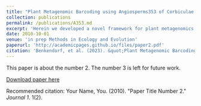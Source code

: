 ```yaml
---
title: "Plant Metagenomic Barcoding using Angiosperms353 of Corbiculae from wild Bumble Bees"     
collection: publications    
permalink: /publications/A353.md     
excerpt: 'Herein we developed a novel framework for plant metagenomics eDNA utilizing high throughput species distribution modelling and sequencing'   
date: 2010-10-01   
venue: 'in prep Methods in Ecology and Evolution'   
paperurl: 'http://academicpages.github.io/files/paper2.pdf'   
citation: 'Benkendorf, et al. (2023). &quot;Plant Metagenomic Barcoding using Angiosperms353 of Corbiculae from wild Bumble Bees.&quot; <i>Methods in Ecology and Evolution 1</i>. 1(2).'   
---
```

This paper is about the number 2. The number 3 is left for future work.   

[Download paper here](http://academicpages.github.io/files/paper2.pdf)

Recommended citation: Your Name, You. (2010). "Paper Title Number 2." <i>Journal 1</i>. 1(2).
